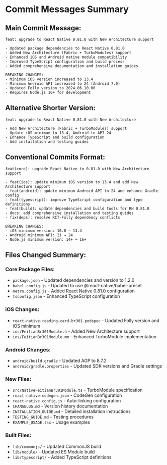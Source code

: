 # Commit Messages Summary

## Main Commit Message:

```
feat: upgrade to React Native 0.81.0 with New Architecture support

- Updated package dependencies to React Native 0.81.0
- Added New Architecture (Fabric + TurboModules) support
- Enhanced iOS and Android native module compatibility
- Improved TypeScript configuration and build process
- Added comprehensive documentation and installation guides

BREAKING CHANGES:
- Minimum iOS version increased to 13.4
- Minimum Android API increased to 24 (Android 7.0)
- Updated Folly version to 2024.06.10.00
- Requires Node.js 16+ for development
```

## Alternative Shorter Version:

```
feat: upgrade to React Native 0.81.0 with New Architecture

- Add New Architecture (Fabric + TurboModules) support
- Update iOS minimum to 13.4, Android to API 24
- Enhance TypeScript and build configuration
- Add installation and testing guides
```

## Conventional Commits Format:

```
feat(core): upgrade React Native to 0.81.0 with New Architecture support

- feat(ios): update minimum iOS version to 13.4 and add New Architecture support
- feat(android): update minimum Android API to 24 and enhance Gradle config
- feat(typescript): improve TypeScript configuration and type definitions
- feat(build): update dependencies and build tools for RN 0.81.0
- docs: add comprehensive installation and testing guides
- fix(deps): resolve RCT-Folly dependency conflicts

BREAKING CHANGES:
- iOS minimum version: 10.0 → 13.4
- Android minimum API: 21 → 24
- Node.js minimum version: 14+ → 16+
```

## Files Changed Summary:

### Core Package Files:
- `package.json` - Updated dependencies and version to 1.2.0
- `babel.config.js` - Updated to use @react-native/babel-preset
- `metro.config.js` - Added React Native 0.81.0 configuration
- `tsconfig.json` - Enhanced TypeScript configuration

### iOS Changes:
- `react-native-reading-card-br301.podspec` - Updated Folly version and iOS minimum
- `ios/FeitianBr301Module.h` - Added New Architecture support
- `ios/FeitianBr301Module.mm` - Enhanced TurboModule implementation

### Android Changes:
- `android/build.gradle` - Updated AGP to 8.7.2
- `android/gradle.properties` - Updated SDK versions and Gradle settings

### New Files:
- `src/NativeFeitianBr301Module.ts` - TurboModule specification
- `react-native-codegen.json` - CodeGen configuration
- `react-native.config.js` - Auto-linking configuration
- `CHANGELOG.md` - Version history documentation
- `INSTALLATION_GUIDE.md` - Detailed installation instructions
- `TESTING_GUIDE.md` - Testing procedures
- `EXAMPLE_USAGE.tsx` - Usage examples

### Built Files:
- `lib/commonjs/` - Updated CommonJS build
- `lib/module/` - Updated ES Module build
- `lib/typescript/` - Added TypeScript definitions
